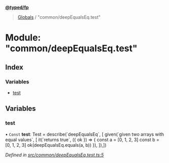 **[@typed/fp](../README.md)**

> [Globals](../globals.md) / "common/deepEqualsEq.test"

# Module: "common/deepEqualsEq.test"

## Index

### Variables

* [test](_common_deepequalseq_test_.md#test)

## Variables

### test

• `Const` **test**: Test = describe(\`deepEqualsEq\`, [ given(\`given two arrays with equal values\`, [ it(\`returns true\`, ({ ok }) => { const a = [0, 1, 2, 3] const b = [0, 1, 2, 3] ok(deepEqualsEq.equals(a, b)) }), ]),])

*Defined in [src/common/deepEqualsEq.test.ts:5](https://github.com/TylorS/typed-fp/blob/f129829/src/common/deepEqualsEq.test.ts#L5)*
